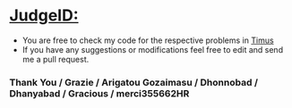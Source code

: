 # <a href="https://acm.timus.ru/author.aspx?id=355662">JudgeID: </a> <br/>
- You are free to check my code for the respective problems in <a href="https://acm.timus.ru/">Timus</a>
- If you have any suggestions or modifications feel free to edit and send me a pull request.

### Thank You / Grazie / Arigatou Gozaimasu / Dhonnobad / Dhanyabad / Gracious / merci355662HR